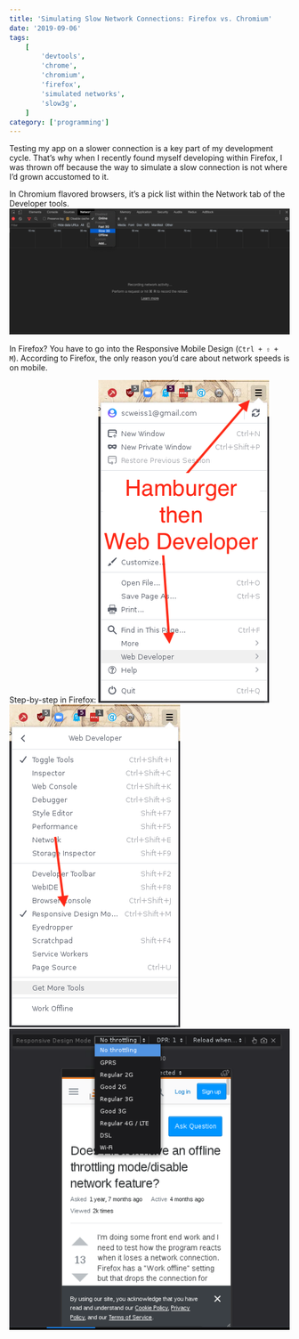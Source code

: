 ```yaml
---
title: 'Simulating Slow Network Connections: Firefox vs. Chromium'
date: '2019-09-06'
tags:
    [
        'devtools',
        'chrome',
        'chromium',
        'firefox',
        'simulated networks',
        'slow3g',
    ]
category: ['programming']
---
```


Testing my app on a slower connection is a key part of my development cycle. That’s why when I recently found myself developing within Firefox, I was thrown off because the way to simulate a slow connection is not where I’d grown accustomed to it.

In Chromium flavored browsers, it’s a pick list within the Network tab of the Developer tools.
![](./chromium-network-tab.png)

In Firefox? You have to go into the Responsive Mobile Design (`Ctrl + ⇧ + M`). According to Firefox, the only reason you’d care about network speeds is on mobile.

Step-by-step in Firefox:
![](firefox-hamburger.png)
![](firefox-webdev-menu.png)
![](firefox-responsive-design-mode.png)
